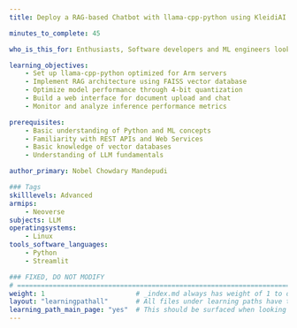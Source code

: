 ```yaml
---
title: Deploy a RAG-based Chatbot with llama-cpp-python using KleidiAI on Arm Servers

minutes_to_complete: 45

who_is_this_for: Enthusiasts, Software developers and ML engineers looking to deploy production-ready LLM chatbots with RAG capabilities, knowledge base integration, and performance optimization for Arm architecture

learning_objectives:
    - Set up llama-cpp-python optimized for Arm servers
    - Implement RAG architecture using FAISS vector database
    - Optimize model performance through 4-bit quantization
    - Build a web interface for document upload and chat
    - Monitor and analyze inference performance metrics

prerequisites:
    - Basic understanding of Python and ML concepts
    - Familiarity with REST APIs and Web Services
    - Basic knowledge of vector databases
    - Understanding of LLM fundamentals

author_primary: Nobel Chowdary Mandepudi

### Tags
skilllevels: Advanced
armips:
    - Neoverse
subjects: LLM
operatingsystems:
    - Linux
tools_software_languages:
    - Python
    - Streamlit

### FIXED, DO NOT MODIFY
# ================================================================================
weight: 1                       # _index.md always has weight of 1 to order correctly
layout: "learningpathall"       # All files under learning paths have this same wrapper
learning_path_main_page: "yes"  # This should be surfaced when looking for related content. Only set for _index.md of learning path content.
---
```

